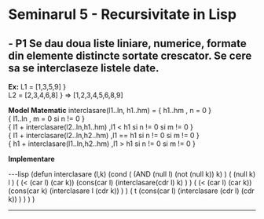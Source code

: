 # Seminarul 5 - Recursivitate in Lisp

## - P1 Se dau doua liste liniare, numerice, formate din elemente distincte sortate crescator. Se cere sa se interclaseze listele date.
**Ex:**
L1 = [1,3,5,9]    } <br>
L2 = [2,3,4,6,8]  }   => [1,2,3,4,5,6,8,9] <br>


**Model Matematic**
interclasare(l1..ln, h1..hm) = { h1..hm , n = 0 } <br>
                               { l1..ln , m = 0 si n != 0 } <br>
                    { l1 + interclasare(l2..ln,h1..hm) ,l1 < h1 si n != 0 si m != 0 } <br>
                    { l1 + interclasare(l2..ln,h2..hm) ,l1 == h1 si n != 0 si m != 0 } <br>
                    { h1 + interclasare(l1..ln,h2..hm) ,l1 > h1 si n != 0 si m != 0 } <br>

**Implementare**

---lisp
(defun interclasare (l,k)
    (cond
        ( (AND (null l) (not (null k)) k) )
        ( (null k) l )
        ( (< (car l) (car k)) (cons(car l) (interclasare(cdr l) k) ) )
        ( (< (car l) (car k)) (cons(car k) (interclasare l (cdr k)) ) )
        ( t (cons(car l) (interclasare (cdr l) (cdr k)) ) )
    ) 
)

---
